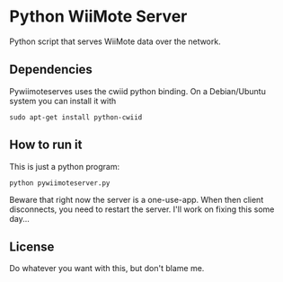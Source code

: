 Python WiiMote Server
===============

Python script that serves WiiMote data over the network.

Dependencies
-------------
Pywiimoteserves uses the cwiid python binding. On a Debian/Ubuntu system you can install it with

    sudo apt-get install python-cwiid

How to run it
-------------
This is just a python program:

    python pywiimoteserver.py

Beware that right now the server is a one-use-app. When then client disconnects, you need to restart the server. I'll work on fixing this some day...

License
--------
Do whatever you want with this, but don't blame me.

